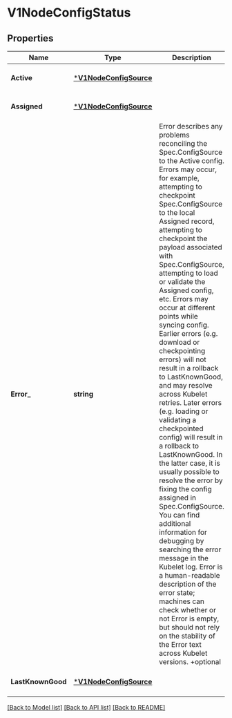 # V1NodeConfigStatus

## Properties
Name | Type | Description | Notes
------------ | ------------- | ------------- | -------------
**Active** | [***V1NodeConfigSource**](v1.NodeConfigSource.md) |  | [optional] [default to null]
**Assigned** | [***V1NodeConfigSource**](v1.NodeConfigSource.md) |  | [optional] [default to null]
**Error_** | **string** | Error describes any problems reconciling the Spec.ConfigSource to the Active config. Errors may occur, for example, attempting to checkpoint Spec.ConfigSource to the local Assigned record, attempting to checkpoint the payload associated with Spec.ConfigSource, attempting to load or validate the Assigned config, etc. Errors may occur at different points while syncing config. Earlier errors (e.g. download or checkpointing errors) will not result in a rollback to LastKnownGood, and may resolve across Kubelet retries. Later errors (e.g. loading or validating a checkpointed config) will result in a rollback to LastKnownGood. In the latter case, it is usually possible to resolve the error by fixing the config assigned in Spec.ConfigSource. You can find additional information for debugging by searching the error message in the Kubelet log. Error is a human-readable description of the error state; machines can check whether or not Error is empty, but should not rely on the stability of the Error text across Kubelet versions. +optional | [optional] [default to null]
**LastKnownGood** | [***V1NodeConfigSource**](v1.NodeConfigSource.md) |  | [optional] [default to null]

[[Back to Model list]](../README.md#documentation-for-models) [[Back to API list]](../README.md#documentation-for-api-endpoints) [[Back to README]](../README.md)

